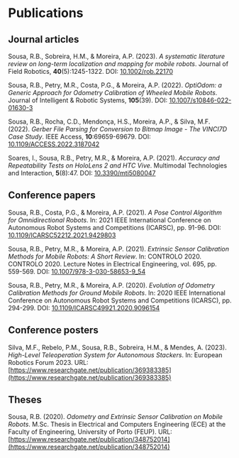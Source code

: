 # Publications

## Journal articles

Sousa, R.B., Sobreira, H.M., & Moreira, A.P. (2023).
_A systematic literature review on long-term localization and mapping for_
_mobile robots_.
Journal of Field Robotics, **40**(5):1245-1322.
DOI: [10.1002/rob.22170](https://doi.org/10.1002/rob.22170)

Sousa, R.B., Petry, M.R., Costa, P.G., & Moreira, A.P. (2022).
_OptiOdom: a Generic Approach for Odometry Calibration of Wheeled Mobile Robots_.
Journal of Intelligent & Robotic Systems, **105**(39).
DOI: [10.1007/s10846-022-01630-3](https://doi.org/10.1007/s10846-022-01630-3)

Sousa, R.B., Rocha, C.D., Mendonça, H.S., Moreira, A.P., & Silva, M.F. (2022).
_Gerber File Parsing for Conversion to Bitmap Image - The VINCI7D Case Study_.
IEEE Access, **10**:69659-69679.
DOI: [10.1109/ACCESS.2022.3187042](https://doi.org/10.1109/ACCESS.2022.3187042)

Soares, I., Sousa, R.B., Petry, M.R., & Moreira, A.P. (2021).
_Accuracy and Repeatability Tests on HoloLens 2 and HTC Vive_.
Multimodal Technologies and Interaction, **5**(8):47.
DOI: [10.3390/mti5080047](https://doi.org/10.3390/mti5080047)

## Conference papers

Sousa, R.B., Costa, P.G., & Moreira, A.P. (2021).
_A Pose Control Algorithm for Omnidirectional Robots_.
In: 2021 IEEE International Conference on Autonomous Robot Systems and
Competitions (ICARSC), pp. 91-96.
DOI: [10.1109/ICARSC52212.2021.9429803](https://doi.org/10.1109/ICARSC52212.2021.9429803)

Sousa, R.B., Petry, M.R., & Moreira, A.P. (2021).
_Extrinsic Sensor Calibration Methods for Mobile Robots: A Short Review_.
In: CONTROLO 2020. CONTROLO 2020. Lecture Notes in Electrical Engineering, vol.
695, pp. 559-569.
DOI: [10.1007/978-3-030-58653-9_54](https://doi.org/10.1007/978-3-030-58653-9_54)

Sousa, R.B., Petry, M.R., & Moreira, A.P. (2020).
_Evolution of Odometry Calibration Methods for Ground Mobile Robots_.
In: 2020 IEEE International Conference on Autonomous Robot Systems and
Competitions (ICARSC), pp. 294-299.
DOI: [10.1109/ICARSC49921.2020.9096154](https://doi.org/10.1109/ICARSC49921.2020.9096154)

## Conference posters

Silva, M.F., Rebelo, P.M., Sousa, R.B., Sobreira, H.M., & Mendes, A. (2023).
_High-Level Teleoperation System for Autonomous Stackers_.
In: European Robotics Forum 2023.
URL: [https://www.researchgate.net/publication/369383385](https://www.researchgate.net/publication/369383385)

## Theses

Sousa, R.B. (2020).
_Odometry and Extrinsic Sensor Calibration on Mobile Robots_.
M.Sc. Thesis in
Electrical and Computers Engineering (ECE) at the
Faculty of Engineering, University of Porto (FEUP).
URL: [https://www.researchgate.net/publication/348752014](https://www.researchgate.net/publication/348752014)
